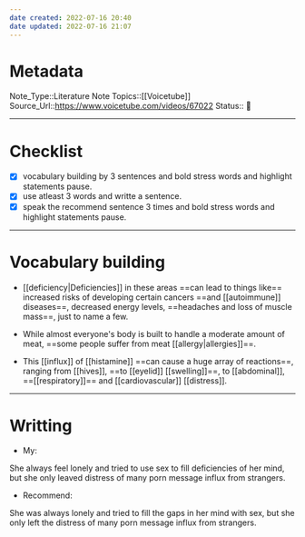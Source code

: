 ```yaml
---
date created: 2022-07-16 20:40
date updated: 2022-07-16 21:07
---
```


# Metadata

Note_Type::Literature Note
Topics::[[Voicetube]]
Source_Url::<https://www.voicetube.com/videos/67022>
Status:: 👶

---

# Checklist

- [x] vocabulary building by 3 sentences and bold stress words and highlight statements pause.
- [x] use atleast 3 words and writte a sentence.
- [x] speak the recommend sentence 3 times and bold stress words and highlight statements pause.

---

# Vocabulary building

- [[deficiency|Deficiencies]] in these areas ==can lead to things like== increased risks of developing certain cancers ==and [[autoimmune]] diseases==, decreased energy levels, ==headaches and loss of muscle mass==, just to name a few.

- While almost everyone's body is built to handle a moderate amount of meat, ==some people suffer from meat [[allergy|allergies]]==.

- This [[influx]] of [[histamine]] ==can cause a huge array of reactions==, ranging from [[hives]], ==to [[eyelid]] [[swelling]]==, to [[abdominal]], ==[[respiratory]]== and [[cardiovascular]] [[distress]].

---

# Writting

- My:

She always feel lonely and tried to use sex to fill deficiencies of her mind, but she only leaved distress of many porn message influx from strangers.

- Recommend:

She was always lonely and tried to fill the gaps in her mind with sex, but she only left the distress of many porn message influx from strangers.
